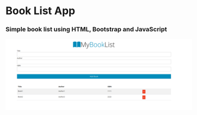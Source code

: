 # Book List App

### Simple book list using HTML, Bootstrap and JavaScript

![Screenshot](Screenshot.png)

